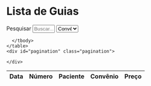 <!DOCTYPE html>
<html lang="pt-BR">
<head>
<meta charset="UTF-8">
<meta name="viewport" content="width=device-width, initial-scale=1.0">
<title>Lista de Guias</title>
<p1 Pesquisar ></p1>
<link href="https://stackpath.bootstrapcdn.com/bootstrap/4.5.2/css/bootstrap.min.css" rel="stylesheet">
<link href="https://cdnjs.cloudflare.com/ajax/libs/font-awesome/5.15.4/css/all.min.css" rel="stylesheet">
<link href="https://cdnjs.cloudflare.com/ajax/libs/bootstrap-datepicker/1.9.0/css/bootstrap-datepicker.min.css" rel="stylesheet">
<style>
  .container {
    margin: 0 auto;
    padding: 50px;
    text-align: 100%;
    display: inline-block;
  }
  
  select, input[type="text"] {
    width: 18%;
    padding: 10px;
    margin-bottom: 10px;
    font-size: 16px;
    border: 1px solid #ccc;
    border-radius: 5px;
    box-sizing: border-box;
    margin: 10px;
  }
  
  table {
    width: 100%;
    table-layout: fixed;
    border-collapse: collapse;
    margin-top: 20px;
  }
  
  th, td {
    padding: 30px;
    text-align: left;
    border-bottom: 1px solid #ddd;
    position: static;
    min-height: 100%;
  }
  
  th {
    background-color: #ffffff;
    cursor: pointer;
  }
  
  .deleted-insurance {
    text-decoration: line-through;
    position: relative;
  }
  
  .deleted-insurance:hover::after {
    content: "Convênio Apagado";
    position: absolute;
    top: -2.0em;
    background-color: #fff;
    padding: 0.5em;
    border: 1px solid #fffefe;
    border-radius: 5px;
  }
  
  .patient-name img {
    vertical-align: middle;
    margin-right: 10px;
    border-radius: 50%;
    width: 35px;
    height: 35px;
    object-fit: cover;
  }
  .pagination {
    margin-top: 20px;
  }
  .with-css {
    width: 120px;
  }
.box { 
max-width: 250px;
font-size: 20dp; 
white-space: nowrap;                  
overflow: hidden; 
text-overflow: ellipsis;
border: 1px solid #ccc;

}
.text-ellipsis {
  overflow: hidden;
  white-space: nowrap;
  text-overflow: ellipsis;
}

.last-patient-name {
  white-space: nowrap;
  overflow: hidden;
  text-overflow: ellipsis;
}
.form-control {
  display: inline-block;
  width: 16%;
  
} 
  
  
</style>
</head>
<body>
<div class="container">
  <div class="insurances">
    <h1>Lista de Guias</h1>
    <label for="">Pesquisar</label>
    <input type="text" id="searchInput" class="form-control" placeholder="Buscar...">
    <select id="insuranceSelect" class="form-control">
      <option value="">Convênio</option>
    </select>
    <table id="guidesTable" class="table">
      <thead>
        <tr>
          <th data-column="start_date">Data <i class="fas fa-sort-up sort-icon"></i></th>
          <th data-column="number">Número <i class="fas fa-sort-up sort-icon"></i></th>
          <th data-column="patient">Paciente <i class="fas fa-sort-up sort-icon"></i></th>
          <th data-column="health_insurance">Convênio <i class="fas fa-sort-up sort-icon"></i></th>
          <th data-column="price">Preço <i class="fas fa-sort-up sort-icon"></i></th>
        </tr>
      </thead>
      <tbody id="guidesBody">
        
      </tbody>
    </table>
    <div id="pagination" class="pagination">
      
    </div>
  </div>
</div>

<script src="https://code.jquery.com/jquery-3.5.1.min.js"></script>
<script src="https://stackpath.bootstrapcdn.com/bootstrap/4.5.2/js/bootstrap.min.js"></script>
<script src="https://cdnjs.cloudflare.com/ajax/libs/bootstrap-datepicker/1.9.0/js/bootstrap-datepicker.min.js"></script>
<script>
  
  const data = {
    "insurances": [{
        "id": 3322,
        "name": "Amil"
    }, {
        "id": 3293,
        "name": "Bradesco"
    }, {
        "id": 99231,
        "name": "Hapvida"
    }, {
        "id": 1322,
        "name": "CASSI"
    }, {
        "id": 23111,
        "name": "Sulamérica"
    }],
    "guides": [{
        "start_date": "2021-04-23T19:18:47.210Z",  
        "number": "3210998321",
        "patient": {
            "id": 9321123,
            "name": "Augusto Ferreira",
            "thumb_url": "https://imgsapp2.correiobraziliense.com.br/app/noticia_127983242361/2019/10/04/794834/20191004154953157610i.jpg"
        },
        "insurance_id": 1322,
        "health_insurance": {
            "id": 1322,
            "name": "CASSI",
            "is_deleted": false
        },
        "price": 5567.2
    }, {
        "number": "287312832",
        "start_date": "2021-04-23T19:18:47.210Z",
        "patient": {
            "id": 93229123,
            "name": "Caio Carneiro",
            "thumb_url": "http://3.bp.blogspot.com/-XG5bGlqGnJw/T9lIcssnybI/AAAAAAAADTA/B23ezXOkx8Y/s1600/Aang.jpg"
        },
        "insurance_id": 1322,
        "health_insurance": {
            "id": 1322,
            "name": "CASSI",
            "is_deleted": false
        },
        "price": 213.3
    }, {
        "number": "283718273",
        "start_date": "2021-04-22T19:18:47.210Z",
        "patient": {
            "id": 213122388,
            "name": "Luciano José",
            "thumb_url": "https://i.ytimg.com/vi/yUXd-enstO8/maxresdefault.jpg"
        },
        "insurance_id": 3293,
        "health_insurance": {
            "id": 3293,
            "name": "Bradesco",
            "is_deleted": true
        },
        "price": 88.99
    }, {
        "number": "009090321938",
        "start_date": "2021-04-20T19:18:47.210Z",
        "patient": {
            "id": 3367263,
            "name": "Felício Santos",
            "thumb_url": "https://encrypted-tbn0.gstatic.com/images?q=tbn:ANd9GcSPSxlYabmRlKk43uvsBMIqjA7Rw_YCwK4TyA&usqp=CAU"
        },
        "insurance_id": 3293,
        "health_insurance": {
            "id": 3293,
            "name": "Bradesco",
            "is_deleted": true
        },
        "price": 828.99
    }, {
        "number": "8787128731",
        "start_date": "2021-04-01T19:18:47.210Z",
        "patient": {
            "id": 777882,
            "name": "Fernando Raposo",
            "thumb_url": "https://via.placeholder.com/150x150.jpg"
        },
        "insurance_id": 3322,
        "health_insurance": {
            "id": 3322,
            "name": "Amil",
            "is_deleted": false
        },
        "price": 772
    }, {
        "number": "12929321",
        "start_date": "2021-04-02T19:18:47.210Z",
        "patient": {
            "id": 221,
            "name": "Paciente com nome grante pra colocar text ellipsis testando nome com paciente grande"
        },
        "insurance_id": 3322,
        "health_insurance": {
            "id": 3322,
            "name": "Amil",
            "is_deleted": false
        },
        "price": 221
    }]
  };

  const insuranceSelect = document.getElementById("insuranceSelect");
  const searchInput = document.getElementById("searchInput");
  const guidesBody = document.getElementById("guidesBody");
  const startDatePicker = $("#startDatePicker");
  const pagination = document.getElementById("pagination");

  let currentPage = 1;
  const guidesPerPage = 2;

  
  function populateInsuranceOptions() {
    data.insurances.forEach(insurance => {
      const option = document.createElement("option");
      option.value = insurance.id;
      option.textContent = insurance.name;
      insuranceSelect.appendChild(option);
    });
  }

  
  function displayGuides() {
    guidesBody.innerHTML = "";
    const selectedInsuranceId = insuranceSelect.value;
    const searchText = searchInput.value.toLowerCase();
    const selectedStartDate = startDatePicker.datepicker('getDate');

    let filteredGuides = data.guides.filter(guide => 
      (selectedInsuranceId === "" || guide.insurance_id.toString() === selectedInsuranceId) &&
      (searchText === "" || guide.number.includes(searchText) || guide.patient.name.toLowerCase().includes(searchText))
    );

 
        
    const startIndex = (currentPage - 1) * guidesPerPage;
    const endIndex = startIndex + guidesPerPage;
    const paginatedGuides = filteredGuides.slice(startIndex, endIndex);

    paginatedGuides.forEach((guide, index) => {
      const guideStartDate = new Date(guide.start_date);
      const tr = document.createElement("tr");
      tr.innerHTML = `
        <td>${guideStartDate.toLocaleDateString()}</td>
        <td>${guide.number}</td>
        <td class="patient-name ${index === paginatedGuides.length - 1 ? 'last-patient-name' : ''}">
          <img src="${guide.patient.thumb_url || 'https://via.placeholder.com/150x150.jpg'}" alt="${guide.patient.name}">
          ${guide.patient.name}
        </td>
        <td ${guide.health_insurance.is_deleted ? 'class="deleted-insurance"' : ''}>${guide.health_insurance.name}</td>
        <td>${guide.price.toLocaleString('pt-BR', { style: 'currency', currency: 'BRL' })}</td>
      `;
      guidesBody.appendChild(tr);
    });

    
    if (paginatedGuides.length === 0) {
      const tr = document.createElement("tr");
      tr.innerHTML = `<td colspan="5" style="text-align: center;">Nenhuma guia encontrada</td>`;
      guidesBody.appendChild(tr);
    }

    
    renderPagination(filteredGuides.length);
  }

  
  function renderPagination(totalGuides) {
    pagination.innerHTML = "";

    const totalPages = Math.ceil(totalGuides / guidesPerPage);

    if (totalPages > 1) {
      const prevButton = document.createElement("button");
      prevButton.textContent = "Anterior";
      prevButton.classList.add("btn", "btn-secondary", "mr-2");
      prevButton.addEventListener("click", () => {
        if (currentPage > 1) {
          currentPage--;
          displayGuides();
        }
      });
      pagination.appendChild(prevButton);

      const nextButton = document.createElement("button");
      nextButton.textContent = "Próximo";
      nextButton.classList.add("btn", "btn-secondary");
      nextButton.addEventListener("click", () => {
        if (currentPage < totalPages) {
          currentPage++;
          displayGuides();
        }
      });
      pagination.appendChild(nextButton);
    }
  }

  
  insuranceSelect.addEventListener("change", displayGuides);
  searchInput.addEventListener("input", displayGuides);
  startDatePicker.datepicker({
    format: 'dd/mm/yyyy',
    autoclose: true,
    todayHighlight: true,
    endDate: '0d',
    language: 'pt-BR'
  });
  startDatePicker.on('changeDate', displayGuides);

  
  populateInsuranceOptions();
  displayGuides();
</script>

</body>
</html>
